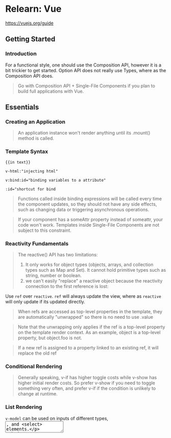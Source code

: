 # Relearn: Vue

https://vuejs.org/guide

## Getting Started

### Introduction

For a functional style, one should use the Composition API, however it is a bit trickier to get started.
Option API does not really use Types, where as the Composition API does.

> Go with Composition API + Single-File Components if you plan to build full applications with Vue.

## Essentials

### Creating an Application

> An application instance won't render anything until its .mount() method is called.

### Template Syntax

`{{in text}}`

`v-html:"injecting html"`

`v:bind:id="binding variables to a attribute"`

`:id="shortcut for bind`

> Functions called inside binding expressions will be called every time the component updates, so they should not have any side effects, such as changing data or triggering asynchronous operations.

> If your component has a someAttr property instead of someattr, your code won't work. Templates inside Single-File Components are not subject to this constraint.

### Reactivity Fundamentals

> The reactive() API has two limitations:
> 
> 1. It only works for object types (objects, arrays, and collection types such as Map and Set). It cannot hold primitive types such as string, number or boolean.
> 2. we can't easily "replace" a reactive object because the reactivity connection to the first reference is lost:

Use `ref` over `reactive`. `ref` will always update the view, where as `reactive` will only update if its updated directly.

> When refs are accessed as top-level properties in the template, they are automatically "unwrapped" so there is no need to use .value

> Note that the unwrapping only applies if the ref is a top-level property on the template render context. As an example, object is a top-level property, but object.foo is not.

> If a new ref is assigned to a property linked to an existing ref, it will replace the old ref

### Conditional Rendering

> Generally speaking, v-if has higher toggle costs while v-show has higher initial render costs. So prefer v-show if you need to toggle something very often, and prefer v-if if the condition is unlikely to change at runtime.

### List Rendering

`v-model` can be used on inputs of different types, <textarea>, and <select> elements.
